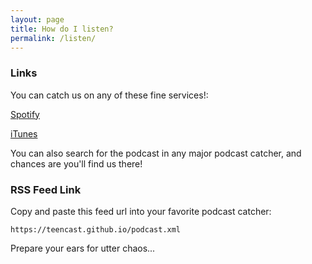 ```yaml
---
layout: page
title: How do I listen?
permalink: /listen/
---
```


### Links

You can catch us on any of these fine services!:

[Spotify](https://www.youtube.com/watch?v=DLzxrzFCyOs)

[iTunes](https://www.youtube.com/watch?v=DLzxrzFCyOs)

You can also search for the podcast in any major podcast catcher, and chances are you'll find us there!

### RSS Feed Link

Copy and paste this feed url into your favorite podcast catcher:

`https://teencast.github.io/podcast.xml`


Prepare your ears for utter chaos...
